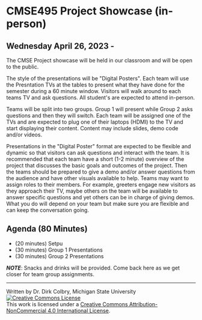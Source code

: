 # CMSE495 Project Showcase (in-person)

## Wednesday April 26, 2023 - 

The CMSE Project showcase will be held in our classroom and will be open to the public. 

The style of the presentations will be "Digital Posters".  Each team will use the Presntation TVs at the tables to present what they have done for the semester during a 60 minute window. Visitors will walk around to each teams TV and ask questions.  All student's are expected to attend in-person. 

Teams will be split into two groups.  Group 1 will present while Group 2 asks questions and then they will switch.  Each team will be assigned one of the TVs and are expected to plug one of their laptops (HDMI) to the TV and start displaying their content. Content may include slides, demo code and/or videos. 

Presentations in the "Digital Poster" format are expected to be flexible and dynamic so that visitors can ask questions and interact with the team.  It is recommended that each team have a short (1-2 minute) overview of the project that discusses the basic goals and outcomes of the project. Then the teams should be prepared to give a demo and/or answer questions from the audience and have other visuals available to help.  Teams may want to assign roles to their members. For example, greeters engage new visitors as they approach their TV, maybe others on the team will be available to answer specific questions and yet others can be in charge of giving demos.  What you do will depend on your team but make sure you are flexible and can keep the conversation going.

## Agenda (80 Minutes)

- (20 minutes) Setpu
- (30 minutes) Group 1 Presentations
- (30 minutes) Group 2 Presentations


**_NOTE_**: Snacks and drinks will be provided.  Come back here as we get closer for team group assignments. 

---
Written by Dr. Dirk Colbry, Michigan State University
<a rel="license" href="http://creativecommons.org/licenses/by-nc/4.0/"><img alt="Creative Commons License" style="border-width:0" src="https://i.creativecommons.org/l/by-nc/4.0/88x31.png" /></a><br />This work is licensed under a <a rel="license" href="http://creativecommons.org/licenses/by-nc/4.0/">Creative Commons Attribution-NonCommercial 4.0 International License</a>.
